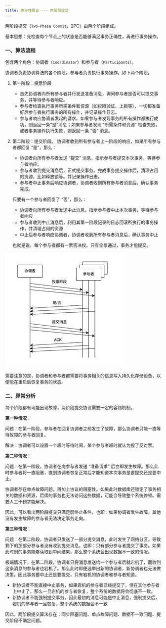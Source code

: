 ```yaml
---
title: 原子性保证 --- 两阶段提交
---
```


两阶段提交（`Two-Phase Commit`，2PC）由两个阶段组成。

基本思想：先检查每个节点上的状态是否能够满足事务正确性，再进行事务操作。

### 一、算法流程

包含两个角色：协调者（`Coordinator`）和参与者（`Participants`）。

协调者负责协调算法的各个阶段。参与者负责执行事务操作。如下两个阶段。

1. 第一阶段：投票阶段

   - 首先协调者向所有参与者并行发送准备消息，询问参与者是否可以提交事务，并等待参与者响应。
   - 参与者检查执行事务所需条件和资源（如权限验证、上锁等），一切都准备好后参与者执行事务的所有操作，并记录操作日志。
   - 参与者响应协调者发起的请求。如果参与者发现事务的所有操作都执行成功，则返回一条“是”消息；如果参与者发现 “所需条件和资源” 检查失败，或者事务操作执行失败，则返回一条 “否” 消息。

2. 第二阶段：提交阶段。
   协调者收到所有参与者上一阶段的响应，如果所有参与者都回复 “是”，那么：

   - 协调者向所有参与者发送 “提交” 消息，指示参与者提交本次事务，等待参与者响应。
   - 参与者收到提交消息后，正式提交事务。完成事务提交操作后，清理占用的资源，比如释放锁等。并记录操作日志。
   - 参与者中止事务后响应协调者，协调者收到所有参与者消息后，确认事务完成。

   只要有一个参与者回复了 “否”，那么：

   - 协调者向所有参与者发送中止消息，指示参与者中止本次事务，等待参与者响应
   - 参与者收到中止消息后，利用其第一阶段记录的日志回滚所执行的事务操作，并清理占用的资源
   - 中止后参与者响应协调者，协调者收到所有参与者消息后，确认事务中止

   也就是说，每个参与者都有一票否决权。只有全票通过，事务才能提交。

![](./image/二阶段提交.png)

需要注意的是，协调者和参与者都需要将事务相关的信息写入持久化存储设备，以便能在重启后恢复事务的状态。

### 二、异常分析

每个阶段都有可能出现故障，两阶段提交协议需要一定的容错机制。

**第一种情况**：

问题：在第一阶段，参与者在回复协调者之前发生了故障，那么协调者只能一直等待故障的参与者回复。

解决：协调者可以设置一个超时等待时间，某个参与者超时就认为投了反对票。

**第二种情况**：

问题：在第一阶段，协调者在向参与者发送 “准备请求” 后立即发生故障。那么此时参与者将一直阻塞，直到协调者恢复正常后才能知道本次事务是要提交还是要中止。

协调者存在单点故障问题，再加上协议的阻塞性。如果此时数据库还锁定了事务相关的数据和资源，后续的事务也无法访问这些数据，可能会导致整个系统停顿。需要人工干预才能解决。

因此，可以看出两阶段提交只满足弱终止条件。也即：如果协调者发生故障，其他没有发生故障的参与者无法决定事务走向。

**第三种情况**：

问题：在第二阶段，协调者只发送了一部分提交消息，此时发生了网络分区。导致剩下的那部分参与者没有收到提交消息。也即：只有部分参与者提交了事务。如果此时别的事务能够读取到中间结果，那么整个系统会出现数据不一致的情况。

极端情况下，在第二阶段，协调者只将消息发送给一个参与者后就宕机了，而收到这条消息的参与者也宕机了。那么此时即便选举出新的协调者，新协调者也无法做决策。因此事务要中止还是要提交，只有宕机的协调者和参与者知道。

- 新协调者不能直接中止事务，如果宕机的参与者已经提交了，但在其他参与者上中止了，那么一旦宕机的参与者恢复，整个系统的数据将会彻底不一致。
- 新协调者不能强制提交事务，因此最初的消息可能是中止消息，强制提交后，宕机的参与者一旦恢复，整个系统的数据会不一致

因此，两阶段提交算法存在：同步阻塞问题、单点故障问题、数据不一致问题、提交阶段不确定问题。

